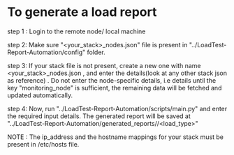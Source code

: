 # To generate a load report

step 1 : Login to the remote node/ local machine

step 2: Make sure "<your_stack>_nodes.json" file is present in "../LoadTest-Report-Automation/config" folder.

step 3: If your stack file is not present, create a new one with name <your_stack>_nodes.json , and enter the details(look at any other stack json as reference) . Do not enter the node-specific details, i.e details until the key "monitoring_node" is sufficient, the remaining data will be fetched and updated automatically.

step 4: Now, run "../LoadTest-Report-Automation/scripts/main.py" and enter the required input details. The generated report will be saved at "../LoadTest-Report-Automation/generated_reports/<sprint>/<load_type>"

NOTE : The ip_address and the hostname mappings for your stack must be present in /etc/hosts file.

